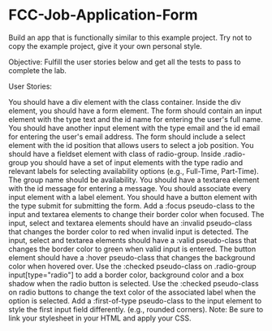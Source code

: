 # FCC-Job-Application-Form

Build an app that is functionally similar to this example project. Try not to copy the example project, give it your own personal style.

Objective: Fulfill the user stories below and get all the tests to pass to complete the lab.

User Stories:

You should have a div element with the class container.
Inside the div element, you should have a form element.
The form should contain an input element with the type text and the id name for entering the user's full name.
You should have another input element with the type email and the id email for entering the user's email address.
The form should include a select element with the id position that allows users to select a job position.
You should have a fieldset element with class of radio-group.
Inside .radio-group you should have a set of input elements with the type radio and relevant labels for selecting availability options (e.g., Full-Time, Part-Time). The group name should be availability.
You should have a textarea element with the id message for entering a message.
You should associate every input element with a label element.
You should have a button element with the type submit for submitting the form.
Add a :focus pseudo-class to the input and textarea elements to change their border color when focused.
The input, select and textarea elements should have an :invalid pseudo-class that changes the border color to red when invalid input is detected.
The input, select and textarea elements should have a :valid pseudo-class that changes the border color to green when valid input is entered.
The button element should have a :hover pseudo-class that changes the background color when hovered over.
Use the :checked pseudo-class on .radio-group input[type="radio"] to add a border color, background color and a box shadow when the radio button is selected.
Use the :checked pseudo-class on radio buttons to change the text color of the associated label when the option is selected.
Add a :first-of-type pseudo-class to the input element to style the first input field differently. (e.g., rounded corners).
Note: Be sure to link your stylesheet in your HTML and apply your CSS.
